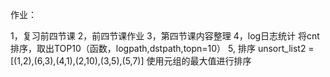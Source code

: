 作业：

1，复习前四节课
2，前四节课作业
3，第四节课内容整理
4，log日志统计
    将cnt排序，取出TOP10（函数，logpath,dstpath,topn=10）
5, 排序
    unsort_list2 = [(1,2),(6,3),(4,1),(2,10),(3,5),(5,7)]
    使用元组的最大值进行排序 

